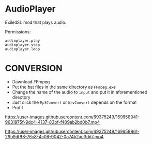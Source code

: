 # AudioPlayer

ExiledSL mod that plays audio.

Permissions:
```
audioplayer.play
audioplayer.stop
audioplayer.loop
```
# CONVERSION
- Download FFmpeg
- Put the bat files in the same directory as ``FFmpeg.exe``
- Change the name of the audio to ``input`` and put it in aforementioned directory
- Just click the ``Mp3Convert`` or ``WavConvert`` depends on the format
- Profit

https://user-images.githubusercontent.com/69375249/169658941-9631975f-9dc4-4137-83bf-f489ab2bd0b7.mp4

https://user-images.githubusercontent.com/69375249/169658961-29b9df88-76c8-4c06-9042-0a74b2ac3dd7.mp4
